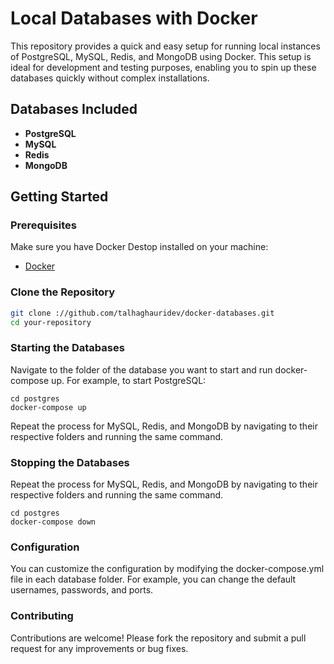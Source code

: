 # Local Databases with Docker

This repository provides a quick and easy setup for running local instances of PostgreSQL, MySQL, Redis, and MongoDB using Docker. This setup is ideal for development and testing purposes, enabling you to spin up these databases quickly without complex installations.

## Databases Included

- **PostgreSQL**
- **MySQL**
- **Redis**
- **MongoDB**

## Getting Started

### Prerequisites

Make sure you have Docker Destop installed on your machine:

- [Docker](https://www.docker.com/products/docker-desktop)

### Clone the Repository

```bash
git clone ://github.com/talhaghauridev/docker-databases.git
cd your-repository
```

### Starting the Databases

Navigate to the folder of the database you want to start and run docker-compose up. For example, to start PostgreSQL:

```bach
cd postgres
docker-compose up
```

Repeat the process for MySQL, Redis, and MongoDB by navigating to their respective folders and running the same command.

### Stopping the Databases

Repeat the process for MySQL, Redis, and MongoDB by navigating to their respective folders and running the same command.

```bach
cd postgres
docker-compose down

```

### Configuration

You can customize the configuration by modifying the docker-compose.yml file in each database folder. For example, you can change the default usernames, passwords, and ports.

### Contributing

Contributions are welcome! Please fork the repository and submit a pull request for any improvements or bug fixes.
